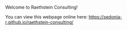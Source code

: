 Welcome to Raethstein Consulting! 

You can view this webpage online here: https://sedonia-r.github.io/raethstein-consulting/

